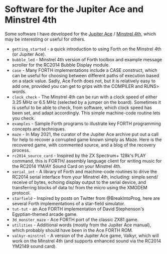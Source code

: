 # Software for the Jupiter Ace and Minstrel 4th

Some software I have developed for the [Jupiter Ace](http://www.jupiter-ace.co.uk/) / [Minstrel 4th](https://www.thefuturewas8bit.com/minstrel4th.html), which may be interesting or useful for others.

* `getting_started` - a quick introduction to using Forth on the Minstrel 4th (or Jupiter Ace).
* `bubble_led` - Minstrel 4th version of Forth toolbox and example message scroller for the RC2014 Bubble Display module.
* `case` - Many FORTH implementations include a CASE construct, which can be useful for choosing between different paths of execution based on a stack value. Sadly, Ace Forth does not, but it is relatively easy to add one, provided you can get to grips with the COMPILER and RUNS> words.
* `clock_check` - The Minstrel 4th can be run with a clock speed of either 3.25 MHz or 6.5 MHz (selected by a jumper on the board). Sometimes it is useful to be able to check, from software, which clock speed has been set, and adapt accordingly. This simple machine-code routine lets you check.
* `examples` - Sample Forth programs to illustrate key FORTH programming concepts and techniques.
* `maze` - In May 2021, the curator of the Jupiter Ace archive put out a call for help to recover a corrupted game known simply as Maze. Here is the recovered game, with commented source, and a blog of the recovery process.
* `rc2014_source_card` - Inspired by the ZX Spectrum+ 128k's PLAY command, this is FORTH/ assembly language client for writing music for the RC2014 YM/AY Sound Card on your Minstrel 4th.
* `serial_int` - A library of Forth and machine-code routines to drive the RC2014 serial interface from your Minstrel 4th, including: simple send/ receive of bytes, echoing display output to the serial device, and transferring blocks of data to/ from the micro using the XMODEM protocol.
* `starfield` - Inspired by posts on Twitter from @BreakIntoProg, here are several Forth implementations of a star-field simulator.
* `tut-tut` - an Ace FORTH implementation of David Stephenson's Egyptian-themed arcade game.
* `3d_monster_maze` - Ace FORTH port of the classic ZX81 game.
* `utilities` - Additional words (mostly from the Jupiter Ace manual), which probably should have been in the Ace FORTH ROM.
* `valkyr-minstrel` - A version of the Jupiter Ace game, Valkyr, which will work on the Minstrel 4th (and supports enhanced sound via the RC2014 YM2149 sound card).
